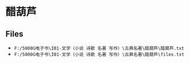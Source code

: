 # 醋葫芦

## Files

- `F:/5000G电子书\I01-文学（小说 诗歌 名著 写作）\古典名著\醋葫芦\醋葫芦.txt`
- `F:/5000G电子书\I01-文学（小说 诗歌 名著 写作）\古典名著\醋葫芦\files.txt`
